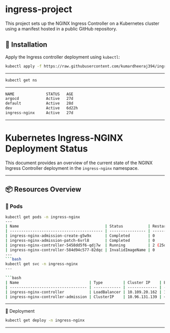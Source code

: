 # ingress-project

This project sets up the NGINX Ingress Controller on a Kubernetes cluster using a manifest hosted in a public GitHub repository.

## 🔧 Installation

Apply the Ingress controller deployment using `kubectl`:

```bash
kubectl apply -f https://raw.githubusercontent.com/kumardheeraj394/ingress-project/refs/heads/main/ingress-deploy.yaml
```
---
```bash
kubectl get ns
```
---
```bash
NAME              STATUS   AGE
argocd            Active   27d
default           Active   28d
dev               Active   6d22h
ingress-nginx     Active   27d
```
---
# Kubernetes Ingress-NGINX Deployment Status

This document provides an overview of the current state of the NGINX Ingress Controller deployment in the `ingress-nginx` namespace.

---

## 📦 Resources Overview

### 🔹 Pods

```bash
kubectl get pods -n ingress-nginx
---
| Name                                      | Status           | Restarts    | Age |
| ----------------------------------------- | ---------------- | ----------- | --- |
| ingress-nginx-admission-create-g5w9x      | Completed        | 0           | 27d |
| ingress-nginx-admission-patch-6vrl8       | Completed        | 0           | 27d |
| ingress-nginx-controller-5458dd5f6-qdj7w  | Running          | 2 (25d ago) | 27d |
| ingress-nginx-controller-584d94c577-82dqc | InvalidImageName | 0           | 12m |
---
```bash
kubectl get svc -n ingress-nginx
---

```bash
| Name                               | Type         | Cluster IP    | External IP  | Ports                       | Age |
| ---------------------------------- | ------------ | ------------- | ------------ | --------------------------- | --- |
| ingress-nginx-controller           | LoadBalancer | 10.109.20.162 | 10.10.37.240 | 80:30705/TCP, 443:30848/TCP | 27d |
| ingress-nginx-controller-admission | ClusterIP    | 10.96.131.139 | <none>       | 443/TCP                     | 27d |
```
---
🧱 Deployment
```bash
kubectl get deploy -n ingress-nginx
```
---
```bash

